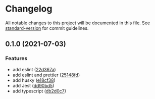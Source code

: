 # Changelog

All notable changes to this project will be documented in this file. See [standard-version](https://github.com/conventional-changelog/standard-version) for commit guidelines.

## 0.1.0 (2021-07-03)

### Features

- add eslint ([22d367a](https://github.com/iamtheluiz/dice-cli/commit/22d367ae087b0246d6aab1499d721557d6d000c0))
- add eslint and prettier ([25148fd](https://github.com/iamtheluiz/dice-cli/commit/25148fd2fa9253284bc01f32462dfd7db059f60c))
- add husky ([e18cf38](https://github.com/iamtheluiz/dice-cli/commit/e18cf38998851db498721ce692ebc6ac0705e56c))
- add Jest ([dd90bd5](https://github.com/iamtheluiz/dice-cli/commit/dd90bd5057cf8e85cc75e0c423f5b2e29efa4013))
- add typescript ([db2d0c7](https://github.com/iamtheluiz/dice-cli/commit/db2d0c796ee8ff3ac016c892b95df48232fc9328))
